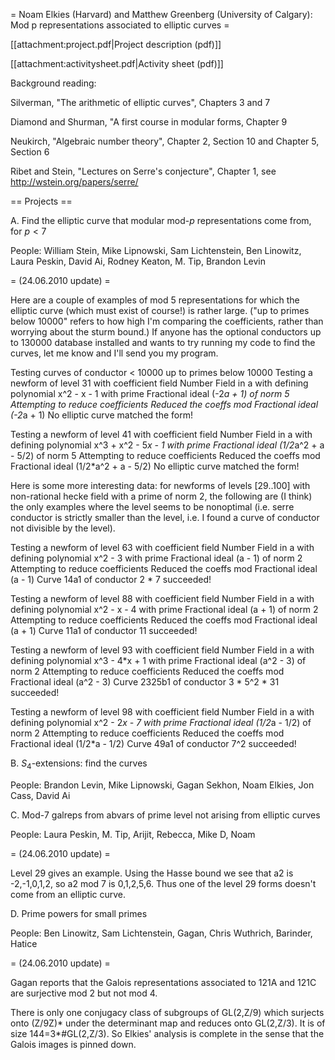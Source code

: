 = Noam Elkies (Harvard) and Matthew Greenberg (University of Calgary): Mod p representations associated to elliptic curves =

[[attachment:project.pdf|Project description (pdf)]]

[[attachment:activitysheet.pdf|Activity sheet (pdf)]]

Background reading:

Silverman, "The arithmetic of elliptic curves", Chapters 3 and 7

Diamond and Shurman, "A first course in modular forms, Chapter 9

Neukirch, "Algebraic number theory", Chapter 2, Section 10 and Chapter 5, Section 6

Ribet and Stein, "Lectures on Serre's conjecture", Chapter 1, see http://wstein.org/papers/serre/

== Projects ==

A. Find the elliptic curve that modular mod-$p$ representations come from, for $p < 7$

People: William Stein, Mike Lipnowski, Sam Lichtenstein, Ben Linowitz, Laura Peskin, David Ai, Rodney Keaton, M. Tip, Brandon Levin

= (24.06.2010 update) =

Here are a couple of examples of mod 5 representations for which the elliptic curve (which must exist of course!)
is rather large. ("up to primes below 10000" refers to how high I'm comparing the coefficients, rather
than worrying about the sturm bound.) If anyone has the optional conductors up to 130000 database installed
and wants to try running my code to find the curves, let me know and I'll send you my program.

Testing curves of conductor < 10000 up to primes below 10000
Testing a newform of level 31 with coefficient field Number Field in a with defining polynomial x^2 - x - 1 with prime Fractional ideal (-2*a + 1) of norm 5
Attempting to reduce coefficients
Reduced the coeffs mod Fractional ideal (-2*a + 1)
No elliptic curve matched the form!

Testing a newform of level 41 with coefficient field Number Field in a with defining polynomial x^3 + x^2 - 5*x - 1 with prime Fractional ideal (1/2*a^2 + a - 5/2) of norm 5
Attempting to reduce coefficients
Reduced the coeffs mod Fractional ideal (1/2*a^2 + a - 5/2)
No elliptic curve matched the form!

Here is some more interesting data: for newforms of levels [29..100] with non-rational hecke field with a prime of norm 2, the following are
(I think) the only examples where the level seems to be nonoptimal (i.e. serre conductor is strictly smaller than the level,
i.e. I found a curve of conductor not divisible by the level). 

Testing a newform of level 63 with coefficient field Number Field in a with defining polynomial x^2 - 3 with prime Fractional ideal (a - 1) of norm 2
Attempting to reduce coefficients
Reduced the coeffs mod Fractional ideal (a - 1)
Curve 14a1 of conductor 2 * 7 succeeded!

Testing a newform of level 88 with coefficient field Number Field in a with defining polynomial x^2 - x - 4 with prime Fractional ideal (a + 1) of norm 2
Attempting to reduce coefficients
Reduced the coeffs mod Fractional ideal (a + 1)
Curve 11a1 of conductor 11 succeeded!

Testing a newform of level 93 with coefficient field Number Field in a with defining polynomial x^3 - 4*x + 1 with prime Fractional ideal (a^2 - 3) of norm 2
Attempting to reduce coefficients
Reduced the coeffs mod Fractional ideal (a^2 - 3)
Curve 2325b1 of conductor 3 * 5^2 * 31 succeeded!

Testing a newform of level 98 with coefficient field Number Field in a with defining polynomial x^2 - 2*x - 7 with prime Fractional ideal (1/2*a - 1/2) of norm 2
Attempting to reduce coefficients
Reduced the coeffs mod Fractional ideal (1/2*a - 1/2)
Curve 49a1 of conductor 7^2 succeeded!

B. $S_4$-extensions: find the curves

People: Brandon Levin, Mike Lipnowski, Gagan Sekhon, Noam Elkies, Jon Cass, David Ai

C. Mod-7 galreps from abvars of prime level not arising from elliptic curves

People: Laura Peskin, M. Tip, Arijit, Rebecca, Mike D, Noam

= (24.06.2010 update) =

Level 29 gives an example.    Using the Hasse bound we see that
a2  is -2,-1,0,1,2, so a2  mod 7  is 0,1,2,5,6.    Thus one of the level 29 forms doesn't come from an elliptic curve.

D. Prime powers for small primes

People: Ben Linowitz, Sam Lichtenstein, Gagan, Chris Wuthrich, Barinder, Hatice

= (24.06.2010 update) =

Gagan reports that the Galois representations associated to 121A and 121C are surjective mod 2 but not mod 4.

There is only one conjugacy class of subgroups of GL(2,Z/9) which surjects onto (Z/9Z)* under the determinant map and reduces onto GL(2,Z/3).  It is of size 144=3*#GL(2,Z/3).  So Elkies' analysis is complete in the sense that the Galois images is pinned down.  
